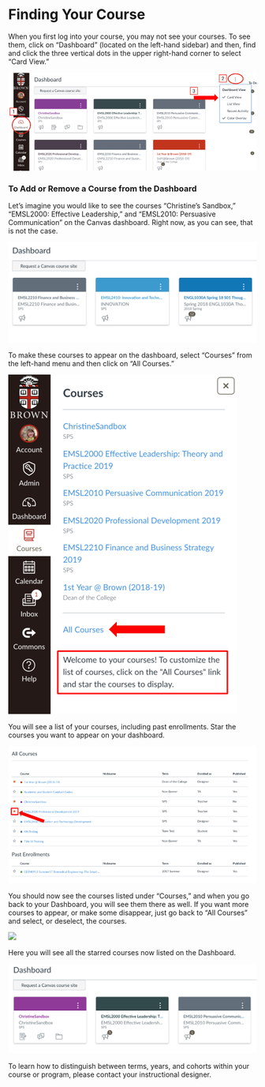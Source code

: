 # Finding Your Course

When you first log into your course, you may not see your courses. To see them, click on “Dashboard” \(located on the left-hand sidebar\) and then, find and click the three vertical dots in the upper right-hand corner to select “Card View.”

![](../.gitbook/assets/finding-your-courses_card-view.png)

### To Add or Remove a Course from the Dashboard

Let’s imagine you would like to see the courses “Christine’s Sandbox,” “EMSL2000: Effective Leadership,” and “EMSL2010: Persuasive Communication” on the Canvas dashboard. Right now, as you can see, that is not the case.

![](../.gitbook/assets/screen-shot-2018-04-25-at-10.50.37-am.png)

To make these courses to appear on the dashboard, select “Courses” from the left-hand menu and then click on “All Courses.”

![](../.gitbook/assets/finding-your-courses_all-courses.png)

You will see a list of your courses, including past enrollments. Star the courses you want to appear on your dashboard.

![](../.gitbook/assets/finding-your-courses_star-dashboard.png)

You should now see the courses listed under “Courses,” and when you go back to your Dashboard, you will see them there as well. If you want more courses to appear, or make some disappear, just go back to “All Courses” and select, or deselect, the courses.

![](https://lh6.googleusercontent.com/POC7cyD8JwVDprs5kxXMcL2Nxh1bC8kIvZepjFMWidn-L5EK4EnjqhNqzus3zQwIfc-AxdYxzLa1VSKR5-Lf0v5Y4neGs8AYjggIWJYJWeOpLMjxWj15csdGOVxnMVRNQ43BrQOk)

Here you will see all the starred courses now listed on the Dashboard.

![](../.gitbook/assets/screen-shot-2018-04-25-at-10.41.38-am.png)

To learn how to distinguish between terms, years, and cohorts within your course or program, please contact your instructional designer.

